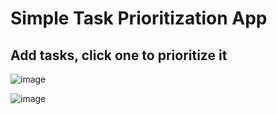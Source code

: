 # Simple Task Prioritization App

## Add tasks, click one to prioritize it

![image](https://github.com/HE-22/TaskApp/assets/134304564/43278b4c-f17b-4ef5-9ea1-c1c48b66e25d)

![image](https://github.com/HE-22/TaskApp/assets/134304564/61d1d1f3-2e8b-4198-853a-0b65099c77ef)




